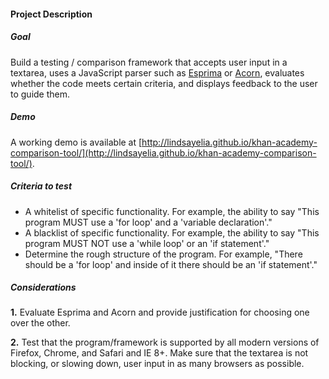 #### Project Description

##### Goal

Build a testing / comparison framework that accepts user input in a textarea, uses a JavaScript parser such as [Esprima](http://esprima.org/) or [Acorn](http://marijnhaverbeke.nl/acorn/), evaluates whether the code meets certain criteria, and displays feedback to the user to guide them.

##### Demo

A working demo is available at [http://lindsayelia.github.io/khan-academy-comparison-tool/](http://lindsayelia.github.io/khan-academy-comparison-tool/).

##### Criteria to test

- A whitelist of specific functionality. For example, the ability to say "This program MUST use a 'for loop' and a 'variable declaration'."
- A blacklist of specific functionality. For example, the ability to say "This program MUST NOT use a 'while loop' or an 'if statement'."
- Determine the rough structure of the program. For example, "There should be a 'for loop' and inside of it there should be an 'if statement'."

##### Considerations

**1.** Evaluate Esprima and Acorn and provide justification for choosing one over the other.

**2.** Test that the program/framework is supported by all modern versions of Firefox, Chrome, and Safari and IE 8+. Make sure that the textarea is not blocking, or slowing down, user input in as many browsers as possible.



